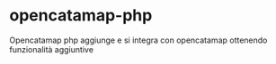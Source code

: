 # opencatamap-php
Opencatamap php aggiunge e si integra con opencatamap ottenendo funzionalità aggiuntive

